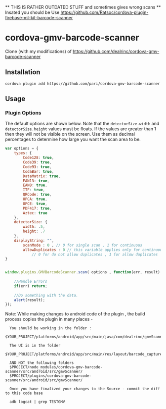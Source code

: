 ** THIS IS RATHER OUTDATED STUFF and sometimes gives wrong scans **
Insated you should be Use https://github.com/Ratsoc/cordova-plugin-firebase-ml-kit-barcode-scanner


cordova-gmv-barcode-scanner
===========================

Clone (with my modifications) of https://github.com/dealrinc/cordova-gmv-barcode-scanner

Installation
------------

````
cordova plugin add https://github.com/pari/cordova-gmv-barcode-scanner
````

Usage
-----

### Plugin Options

The default options are shown below. Note that the `detectorSize.width` and `detectorSize.height` values must be floats. If the values are greater than 1 then they will not be visible on the screen. Use them as decimal percentages to determine how large you want the scan area to be.
````javascript
var options = {
	types: {
		Code128: true,
		Code39: true,
		Code93: true,
		CodaBar: true,
		DataMatrix: true,
		EAN13: true,
		EAN8: true,
		ITF: true,
		QRCode: true,
		UPCA: true,
		UPCE: true,
		PDF417: true,
		Aztec: true
	},
	detectorSize: {
		width: .5,
		height: .7
	},
	displayString: "",
        scanMode : 0 , // 0 for single scan , 1 for continuous 
        allowDuplicates : 0 // this variable applies only for continuous mode , 
            // 0 for do not allow duplicates , 1 for allow duplicates 
}


window.plugins.GMVBarcodeScanner.scan( options , function(err, result) { 
    
	//Handle Errors
	if(err) return;
	
	//Do something with the data.
	alert(result);
});


````

Note: While making changes to android code of the plugin , 
      the build process copies the plugin in many places - 
      
      You should be working in the folder :
      $YOUR_PROJECT/platforms/android/app/src/main/java/com/dealrinc/gmvScanner/
      
      The UI is in the folder 
      $YOUR_PROJECT/platforms/android/app/src/main/res/layout/barcode_capture.xml
      
      AND NOT the following folders
      $PROJECT/node_modules/cordova-gmv-barcode-scanner/src/android/src/gmvScanner/
      $PROJECT/plugins/cordova-gmv-barcode-scanner/src/android/src/gmvScanner/

      Once you have finalized your changes to the Source - commit the diff to this code base
      
      adb logcat | grep TESTGMV
      
